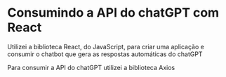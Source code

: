 # Consumindo a API do chatGPT com React

Utilizei a biblioteca React, do JavaScript, para criar uma aplicação e consumir o chatbot que gera as respostas automáticas do chatGPT

Para consumir a API do chatGPT utilizei a biblioteca Axios
